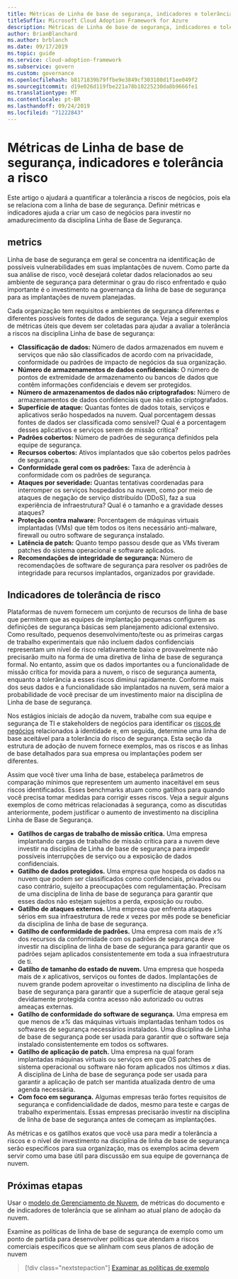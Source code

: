 ```yaml
---
title: Métricas de Linha de base de segurança, indicadores e tolerância a risco
titleSuffix: Microsoft Cloud Adoption Framework for Azure
description: Métricas de Linha de base de segurança, indicadores e tolerância a risco
author: BrianBlanchard
ms.author: brblanch
ms.date: 09/17/2019
ms.topic: guide
ms.service: cloud-adoption-framework
ms.subservice: govern
ms.custom: governance
ms.openlocfilehash: b8171839b79ffbe9e3849cf303180d1f1ee049f2
ms.sourcegitcommit: d19e026d119fbe221a78b10225230da8b9666fe1
ms.translationtype: MT
ms.contentlocale: pt-BR
ms.lasthandoff: 09/24/2019
ms.locfileid: "71222843"
---
```

# <a name="security-baseline-metrics-indicators-and-risk-tolerance"></a>Métricas de Linha de base de segurança, indicadores e tolerância a risco

Este artigo o ajudará a quantificar a tolerância a riscos de negócios, pois ela se relaciona com a linha de base de segurança. Definir métricas e indicadores ajuda a criar um caso de negócios para investir no amadurecimento da disciplina Linha de Base de Segurança.

## <a name="metrics"></a>metrics

Linha de base de segurança em geral se concentra na identificação de possíveis vulnerabilidades em suas implantações de nuvem. Como parte da sua análise de risco, você desejará coletar dados relacionados ao seu ambiente de segurança para determinar o grau do risco enfrentado e quão importante é o investimento na governança da linha de base de segurança para as implantações de nuvem planejadas.

Cada organização tem requisitos e ambientes de segurança diferentes e diferentes possíveis fontes de dados de segurança. Veja a seguir exemplos de métricas úteis que devem ser coletadas para ajudar a avaliar a tolerância a riscos na disciplina Linha de base de segurança:

- **Classificação de dados:** Número de dados armazenados em nuvem e serviços que não são classificados de acordo com na privacidade, conformidade ou padrões de impacto de negócios da sua organização.
- **Número de armazenamentos de dados confidenciais:** O número de pontos de extremidade de armazenamento ou bancos de dados que contêm informações confidenciais e devem ser protegidos.
- **Número de armazenamentos de dados não criptografados:** Número de armazenamentos de dados confidenciais que não estão criptografados.
- **Superfície de ataque:** Quantas fontes de dados totais, serviços e aplicativos serão hospedados na nuvem. Qual porcentagem dessas fontes de dados ser classificada como sensível? Qual é a porcentagem desses aplicativos e serviços serem de missão crítica?
- **Padrões cobertos:** Número de padrões de segurança definidos pela equipe de segurança.
- **Recursos cobertos:** Ativos implantados que são cobertos pelos padrões de segurança.
- **Conformidade geral com os padrões:** Taxa de aderência à conformidade com os padrões de segurança.
- **Ataques por severidade:** Quantas tentativas coordenadas para interromper os serviços hospedados na nuvem, como por meio de ataques de negação de serviço distribuído (DDoS), faz a sua experiência de infraestrutura? Qual é o tamanho e a gravidade desses ataques?
- **Proteção contra malware:** Porcentagem de máquinas virtuais implantadas (VMs) que têm todos os itens necessário anti-malware, firewall ou outro software de segurança instalado.
- **Latência de patch:** Quanto tempo passou desde que as VMs tiveram patches do sistema operacional e software aplicados.
- **Recomendações de integridade de segurança:** Número de recomendações de software de segurança para resolver os padrões de integridade para recursos implantados, organizados por gravidade.

## <a name="risk-tolerance-indicators"></a>Indicadores de tolerância de risco

Plataformas de nuvem fornecem um conjunto de recursos de linha de base que permitem que as equipes de implantação pequenas configurem as definições de segurança básicas sem planejamento adicional extensivo. Como resultado, pequenos desenvolvimento/teste ou as primeiras cargas de trabalho experimentais que não incluem dados confidenciais representam um nível de risco relativamente baixo e provavelmente não precisarão muito na forma de uma diretiva de linha de base de segurança formal. No entanto, assim que os dados importantes ou a funcionalidade de missão crítica for movida para a nuvem, o risco de segurança aumenta, enquanto a tolerância a esses riscos diminui rapidamente. Conforme mais dos seus dados e a funcionalidade são implantados na nuvem, será maior a probabilidade de você precisar de um investimento maior na disciplina de Linha de base de segurança.

Nos estágios iniciais de adoção da nuvem, trabalhe com sua equipe e segurança de TI e stakeholders de negócios para identificar os [riscos de negócios](./business-risks.md) relacionados à identidade e, em seguida, determine uma linha de base aceitável para a tolerância do risco de segurança. Esta seção da estrutura de adoção de nuvem fornece exemplos, mas os riscos e as linhas de base detalhados para sua empresa ou implantações podem ser diferentes.

Assim que você tiver uma linha de base, estabeleça parâmetros de comparação mínimos que representem um aumento inaceitável em seus riscos identificados. Esses benchmarks atuam como gatilhos para quando você precisa tomar medidas para corrigir esses riscos. Veja a seguir alguns exemplos de como métricas relacionadas à segurança, como as discutidas anteriormente, podem justificar o aumento de investimento na disciplina Linha de Base de Segurança.

- **Gatilhos de cargas de trabalho de missão crítica.** Uma empresa implantando cargas de trabalho de missão crítica para a nuvem deve investir na disciplina de Linha de base de segurança para impedir possíveis interrupções de serviço ou a exposição de dados confidenciais.
- **Gatilho de dados protegidos.** Uma empresa que hospeda os dados na nuvem que podem ser classificados como confidenciais, privados ou caso contrário, sujeito a preocupações com regulamentação. Precisam de uma disciplina de linha de base de segurança para garantir que esses dados não estejam sujeitos a perda, exposição ou roubo.
- **Gatilho de ataques externos.** Uma empresa que enfrenta ataques sérios em sua infraestrutura de rede _x_ vezes por mês pode se beneficiar da disciplina de linha de base de segurança.
- **Gatilho de conformidade de padrões.** Uma empresa com mais de _x%_ dos recursos da conformidade com os padrões de segurança deve investir na disciplina de linha de base de segurança para garantir que os padrões sejam aplicados consistentemente em toda a sua infraestrutura de ti.
- **Gatilho de tamanho do estado de nuvem.** Uma empresa que hospeda mais de _x_ aplicativos, serviços ou fontes de dados. Implantações de nuvem grande podem aproveitar o investimento na disciplina de linha de base de segurança para garantir que a superfície de ataque geral seja devidamente protegida contra acesso não autorizado ou outras ameaças externas.
- **Gatilho de conformidade do software de segurança.** Uma empresa em que menos de _x%_ das máquinas virtuais implantadas tenham todos os softwares de segurança necessários instalados. Uma disciplina de Linha de base de segurança pode ser usada para garantir que o software seja instalado consistentemente em todos os softwares.
- **Gatilho de aplicação de patch.** Uma empresa na qual foram implantadas máquinas virtuais ou serviços em que OS patches de sistema operacional ou software não foram aplicados nos últimos _x_ dias. A disciplina de Linha de base de segurança pode ser usada para garantir a aplicação de patch ser mantida atualizada dentro de uma agenda necessária.
- **Com foco em segurança.** Algumas empresas terão fortes requisitos de segurança e confidencialidade de dados, mesmo para teste e cargas de trabalho experimentais. Essas empresas precisarão investir na disciplina de linha de base de segurança antes de começam as implantações.

As métricas e os gatilhos exatos que você usa para medir a tolerância a riscos e o nível de investimento na disciplina de linha de base de segurança serão específicos para sua organização, mas os exemplos acima devem servir como uma base útil para discussão em sua equipe de governança de nuvem.

## <a name="next-steps"></a>Próximas etapas

Usar o [modelo de Gerenciamento de Nuvem](./template.md), de métricas do documento e de indicadores de tolerância que se alinham ao atual plano de adoção da nuvem.

Examine as políticas de linha de base de segurança de exemplo como um ponto de partida para desenvolver políticas que atendam a riscos comerciais específicos que se alinham com seus planos de adoção de nuvem

> [!div class="nextstepaction"]
> [Examinar as políticas de exemplo](./policy-statements.md)
